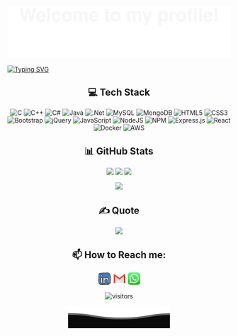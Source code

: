 ![](Assets/Bottom_up.svg)

<!--   my-ticker -->    
[![Typing SVG](https://readme-typing-svg.herokuapp.com?color=%2336BCF7&center=false&vCenter=true&width=700&lines=Hi+there+👋,+I+am+Shubham+Gudekar;+Welcome+to+My+Profile!;I’m+interested+in+becoming+Full+Stack+Developer;I’m+currently+Pursuing+PG-DAC+from+IACSD,+Pune+;I’m+looking+to+collaborate+on+Project+Development+and+Testing;Always+learning+new+things+😁)](https://git.io/typing-svg)


<div align="center">

## 💻 Tech Stack
![C](https://img.shields.io/badge/c-%2300599C.svg?style=for-the-badge&logo=c&logoColor=white)
![C++](https://img.shields.io/badge/c++-%2300599C.svg?style=for-the-badge&logo=c%2B%2B&logoColor=white) 
![C#](https://img.shields.io/badge/c%23-%23239120.svg?style=for-the-badge&logo=c-sharp&logoColor=white) 
![Java](https://img.shields.io/badge/java-%23ED8B00.svg?style=for-the-badge&logo=java&logoColor=white) 
![.Net](https://img.shields.io/badge/.NET-5C2D91?style=for-the-badge&logo=.net&logoColor=white) 
![MySQL](https://img.shields.io/badge/mysql-%2300f.svg?style=for-the-badge&logo=mysql&logoColor=white) 
![MongoDB](https://img.shields.io/badge/MongoDB-%234ea94b.svg?style=for-the-badge&logo=mongodb&logoColor=white) 
![HTML5](https://img.shields.io/badge/html5-%23E34F26.svg?style=for-the-badge&logo=html5&logoColor=white) 
![CSS3](https://img.shields.io/badge/css3-%231572B6.svg?style=for-the-badge&logo=css3&logoColor=white)
![Bootstrap](https://img.shields.io/badge/bootstrap-%23563D7C.svg?style=for-the-badge&logo=bootstrap&logoColor=white) 
![jQuery](https://img.shields.io/badge/jquery-%230769AD.svg?style=for-the-badge&logo=jquery&logoColor=white) 
![JavaScript](https://img.shields.io/badge/javascript-%23323330.svg?style=for-the-badge&logo=javascript&logoColor=%23F7DF1E) 
![NodeJS](https://img.shields.io/badge/node.js-6DA55F?style=for-the-badge&logo=node.js&logoColor=white) 
![NPM](https://img.shields.io/badge/NPM-%23000000.svg?style=for-the-badge&logo=npm&logoColor=white) 
![Express.js](https://img.shields.io/badge/express.js-%23404d59.svg?style=for-the-badge&logo=express&logoColor=%2361DAFB) 
![React](https://img.shields.io/badge/react-%2320232a.svg?style=for-the-badge&logo=react&logoColor=%2361DAFB) 
![Docker](https://img.shields.io/badge/docker-%230db7ed.svg?style=for-the-badge&logo=docker&logoColor=white)
![AWS](https://img.shields.io/badge/AWS-%23FF9900.svg?style=for-the-badge&logo=amazon-aws&logoColor=white) 

## 📊 GitHub Stats

<picture>
<source 
  srcset="https://github-readme-streak-stats.herokuapp.com/?user=ShubhamGudekar&theme=dark&hide_border=false"
  media="(prefers-color-scheme: dark)"
/>
<source
  srcset="https://github-readme-streak-stats.herokuapp.com/?user=ShubhamGudekar&theme=graywhite&hide_border=false&border=000000"
  media="(prefers-color-scheme: light), (prefers-color-scheme: no-preference)"
/>
<img src="https://github-readme-stats.vercel.app/api?username=ShubhamGudekar&show_icons=true" />
</picture>



<picture>
<source 
  srcset="http://github-readme-stats-shubhamgudekar.vercel.app/api?username=ShubhamGudekar&theme=dark&hide_border=false&include_all_commits=true&count_private=true&card_width=400"
  media="(prefers-color-scheme: dark)"
/>
<source
  srcset="http://github-readme-stats-shubhamgudekar.vercel.app/api?username=ShubhamGudekar&theme=graywhite&hide_border=false&include_all_commits=true&count_private=true&card_width=400&border_color=000000"
  media="(prefers-color-scheme: light), (prefers-color-scheme: no-preference)"
/>
<img src="https://github-readme-stats.vercel.app/api?username=ShubhamGudekar&show_icons=true" />
</picture>



<picture>
<source 
  srcset="http://github-readme-stats-shubhamgudekar.vercel.app/api/top-langs/?username=ShubhamGudekar&theme=dark&hide_border=false&include_all_commits=true&count_private=true&layout=compact&langs_count=10"
  media="(prefers-color-scheme: dark)"
/>
<source
  srcset="http://github-readme-stats-shubhamgudekar.vercel.app/api/top-langs/?username=ShubhamGudekar&theme=graywhite&hide_border=false&include_all_commits=true&count_private=true&layout=compact&langs_count=10&border_color=000000"
  media="(prefers-color-scheme: light), (prefers-color-scheme: no-preference)"
/>
<img src="http://github-readme-stats-shubhamgudekar.vercel.app/api/top-langs/?username=ShubhamGudekar&theme=transparent&hide_border=false&include_all_commits=true&count_private=true&layout=compact&langs_count=10" />
</picture>



![](https://github-readme-activity-graph.cyclic.app/graph?username=ShubhamGudekar&theme=github-compact)

## ✍️ Quote
<picture>
<source 
  srcset="https://quotes-github-readme.vercel.app/api?type=horizontal&theme=dark"
  media="(prefers-color-scheme: dark)"
/>
<source
  srcset="https://quotes-github-readme.vercel.app/api?type=horizontal&theme=graywhite&border_color=000000"
  media="(prefers-color-scheme: light), (prefers-color-scheme: no-preference)"
/>
<img src="https://github-readme-stats.vercel.app/api?username=ShubhamGudekar&show_icons=true" />
</picture>




## 📫 How to Reach me:
<a href="https://linkedin.com/in/gudekarshubham" target="blank"><img align="center" src="Assets/linkedin.svg" alt="BEPb" height="30" width="30" /></a>
<a href="mailto:gudekarshubham@gmail.com" target="blank"><img align="center" src="Assets/gmail.svg" alt="Gmail" height="30" width="30" /></a>
<a href="https://wa.me/918087226422" alt="Connect on Whatsapp"> <img align="center" src="Assets/WhatsApp.png" height="28" width="28" /> </a>

<img align="center" src="https://visitor-badge.laobi.icu/badge?page_id=ShubhamGudekar" alt="visitors"/>

![](Assets/Bottom_down.svg)
</div>

